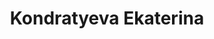 ---
layout: page
title: Kondratyeva Ekaterina
inline: true
category: researcher
position: Jr. Research Scientist
picture: /staff/msc-students/AlexanderKorotin.jpg
---